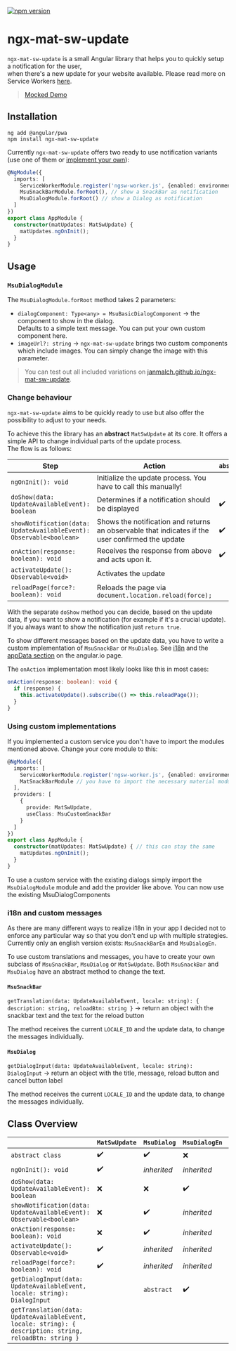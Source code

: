 [![npm version](https://badge.fury.io/js/ngx-mat-sw-update.svg)](https://badge.fury.io/js/ngx-mat-sw-update) 

# ngx-mat-sw-update
  
`ngx-mat-sw-update` is a small Angular library that helps you to quickly setup a notification for the user,  
when there's a new update for your website available. Please read more on Service Workers [here](https://angular.io/guide/service-worker-intro).  

> [Mocked Demo](https://janmalch.github.io/ngx-mat-sw-update)  

## Installation  
  
```  
ng add @angular/pwa  
npm install ngx-mat-sw-update  
```  
  
Currently `ngx-mat-sw-update` offers two ready to use notification variants (use one of them or [implement your own](#change-behaviour)):  
  
```typescript  
@NgModule({  
  imports: [  
    ServiceWorkerModule.register('ngsw-worker.js', {enabled: environment.production}),  
    MsuSnackBarModule.forRoot(), // show a SnackBar as notification    
    MsuDialogModule.forRoot() // show a Dialog as notification 
  ]
})  
export class AppModule {  
  constructor(matUpdates: MatSwUpdate) {  
    matUpdates.ngOnInit();  
  }  
}  
```  
  
  
## Usage  
  
### `MsuDialogModule`  
  
The `MsuDialogModule.forRoot` method takes 2 parameters:  
  
* `dialogComponent: Type<any> = MsuBasicDialogComponent` → the component to show in the dialog.   
Defaults to a simple text message. You can put your own custom component here.  
* `imageUrl?: string` → `ngx-mat-sw-update` brings two custom components which include images. You can simply change the image with this parameter.  
  
>You can test out all included variations on [janmalch.github.io/ngx-mat-sw-update](https://janmalch.github.io/ngx-mat-sw-update).  
  
### Change behaviour  
  
`ngx-mat-sw-update` aims to be quickly ready to use but also offer the possibility to adjust to your needs.  
  
To achieve this the library has an **abstract** `MatSwUpdate` at its core. It offers a simple API to change individual parts of the update process.  
The flow is as follows:  
  
| Step | Action | `abstract` |  
|--|--|--|  
| `ngOnInit(): void` | Initialize the update process. You have to call this manually! |   
| `doShow(data: UpdateAvailableEvent): boolean`| Determines if a notification should be displayed | :heavy_check_mark:  
| `showNotification(data: UpdateAvailableEvent): Observable<boolean>`| Shows the notification and returns an observable that indicates if the user confirmed the update | :heavy_check_mark:  
| `onAction(response: boolean): void`| Receives the response from above and acts upon it. |  :heavy_check_mark:  
| `activateUpdate(): Observable<void>`| Activates the update |  
| `reloadPage(force?: boolean): void`| Reloads the page via `document.location.reload(force);`  
  
With the separate `doShow` method you can decide, based on the update data, if you want to show a notification (for example if it's a crucial update). 
If you always want to show the notification just `return true`.  

To show different messages based on the update data, you have to write a custom implementation of `MsuSnackBar` or `MsuDialog`.
See [i18n](#i18n) and the [appData section](https://angular.io/guide/service-worker-config#appdata) on the angular.io page.

The `onAction` implementation most likely looks like this in most cases:

```typescript
onAction(response: boolean): void {  
  if (response) {  
    this.activateUpdate().subscribe(() => this.reloadPage());  
  }  
}
```

### Using custom implementations

If you implemented a custom service you don't have to import the modules mentioned above.
Change your core module to this:

```typescript  
@NgModule({  
  imports: [  
    ServiceWorkerModule.register('ngsw-worker.js', {enabled: environment.production}),
    MatSnackBarModule // you have to import the necessary material modules yourself
  ],
  providers: [
    {
      provide: MatSwUpdate,
      useClass: MsuCustomSnackBar
    }
  ]
})  
export class AppModule {  
  constructor(matUpdates: MatSwUpdate) { // this can stay the same 
    matUpdates.ngOnInit();  
  }  
}  
```

To use a custom service with the existing dialogs simply import the `MsuDialogModule` module and add the provider like above.
You can now use the existing MsuDialogComponents

### i18n and custom messages

As there are many different ways to realize i18n in your app I decided not to enforce any particular way so that you don't end up with multiple strategies.
Currently only an english version exists: `MsuSnackBarEn` and `MsuDialogEn`. 

To use custom translations and messages, you have to create your own subclass of `MsuSnackBar`, `MsuDialog` or `MatSwUpdate`.
Both `MsuSnackBar` and `MsuDialog` have an abstract method to change the text.

#### `MsuSnackBar`
`getTranslation(data: UpdateAvailableEvent, locale: string): { description: string, reloadBtn: string }` 
→ return an object with the snackbar text and the text for the reload button

The method receives the current `LOCALE_ID` and the update data, to change the messages individually.

#### `MsuDialog`
`getDialogInput(data: UpdateAvailableEvent, locale: string): DialogInput` 
→ return an object with the title, message, reload button and cancel button label

The method receives the current `LOCALE_ID` and the update data, to change the messages individually.

## Class Overview

|| `MatSwUpdate` | `MsuDialog` | `MsuDialogEn` | `MsuSnackBar` | `MsuSnackBarEn` |
|--|--|--|--|--|--|
|`abstract class`  | :heavy_check_mark: | :heavy_check_mark: | :x:| :heavy_check_mark: |:x:|
|`ngOnInit(): void`|:heavy_check_mark:|*inherited* |*inherited* |*inherited* |*inherited* |
|`doShow(data: UpdateAvailableEvent): boolean`|:x:|:x:|:heavy_check_mark:|:x:|:heavy_check_mark:|
|`showNotification(data: UpdateAvailableEvent): Observable<boolean>`|:x:|:heavy_check_mark:|*inherited*|:heavy_check_mark:|*inherited*|
|`onAction(response: boolean): void`|:x:|:heavy_check_mark:|*inherited*|:heavy_check_mark:|*inherited*|
|`activateUpdate(): Observable<void>`|:heavy_check_mark:|*inherited* |*inherited* |*inherited* |*inherited* |
|`reloadPage(force?: boolean): void`|:heavy_check_mark:|*inherited* |*inherited* |*inherited* |*inherited* |
|`getDialogInput(data: UpdateAvailableEvent, locale: string): DialogInput`||`abstract` |:heavy_check_mark: |||
|`getTranslation(data: UpdateAvailableEvent, locale: string): { description: string, reloadBtn: string }`||||`abstract` |:heavy_check_mark: |
